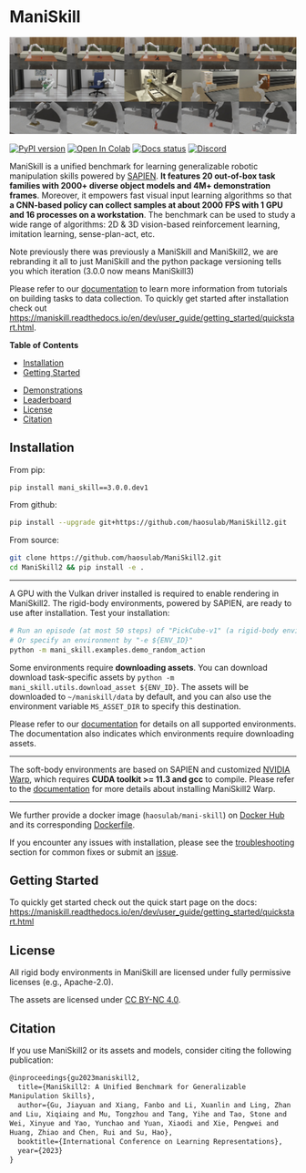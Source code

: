 # ManiSkill

![teaser](figures/teaser_v2.jpg)

[![PyPI version](https://badge.fury.io/py/mani-skill.svg)](https://badge.fury.io/py/mani-skill)
[![Open In Colab](https://colab.research.google.com/assets/colab-badge.svg)](https://colab.research.google.com/github/haosulab/ManiSkill2/blob/main/examples/tutorials/1_quickstart.ipynb)
[![Docs status](https://img.shields.io/badge/docs-passing-brightgreen.svg)](https://haosulab.github.io/ManiSkill2)
[![Discord](https://img.shields.io/discord/996566046414753822?logo=discord)](https://discord.gg/x8yUZe5AdN)
<!-- [![Docs](https://github.com/haosulab/ManiSkill2/actions/workflows/gh-pages.yml/badge.svg)](https://haosulab.github.io/ManiSkill2) -->

ManiSkill is a unified benchmark for learning generalizable robotic manipulation skills powered by [SAPIEN](https://sapien.ucsd.edu/). **It features 20 out-of-box task families with 2000+ diverse object models and 4M+ demonstration frames**. Moreover, it empowers fast visual input learning algorithms so that **a CNN-based policy can collect samples at about 2000 FPS with 1 GPU and 16 processes on a workstation**. The benchmark can be used to study a wide range of algorithms: 2D & 3D vision-based reinforcement learning, imitation learning, sense-plan-act, etc.

Note previously there was previously a ManiSkill and ManiSkill2, we are rebranding it all to just ManiSkill and the python package versioning tells you which iteration (3.0.0 now means ManiSkill3)

Please refer to our [documentation](https://maniskill.readthedocs.io/en/dev/) to learn more information from tutorials on building tasks to data collection. To quickly get started after installation check out https://maniskill.readthedocs.io/en/dev/user_guide/getting_started/quickstart.html.

<!-- There are also hands-on [tutorials](examples/tutorials) (e.g, [quickstart colab tutorial](https://colab.research.google.com/github/haosulab/ManiSkill2/blob/main/examples/tutorials/1_quickstart.ipynb)). -->

**Table of Contents**

- [Installation](#installation)
- [Getting Started](#getting-started)
<!-- - [Reinforcement Learning Example with ManiSkill2-Learn](#reinforcement-learning-example-with-maniskill2-learn) -->
- [Demonstrations](#demonstrations)
- [Leaderboard](#leaderboard)
- [License](#license)
- [Citation](#citation)

## Installation

From pip:

```bash
pip install mani_skill==3.0.0.dev1
```

From github:

```bash
pip install --upgrade git+https://github.com/haosulab/ManiSkill2.git
```

From source:

```bash
git clone https://github.com/haosulab/ManiSkill2.git
cd ManiSkill2 && pip install -e .
```

---

A GPU with the Vulkan driver installed is required to enable rendering in ManiSkill2. The rigid-body environments, powered by SAPIEN, are ready to use after installation. Test your installation:

```bash
# Run an episode (at most 50 steps) of "PickCube-v1" (a rigid-body environment) with random actions
# Or specify an environment by "-e ${ENV_ID}"
python -m mani_skill.examples.demo_random_action
```

Some environments require **downloading assets**. You can download download task-specific assets by `python -m mani_skill.utils.download_asset ${ENV_ID}`. The assets will be downloaded to `~/maniskill/data` by default, and you can also use the environment variable `MS_ASSET_DIR` to specify this destination.

Please refer to our [documentation](https://haosulab.github.io/ManiSkill2/concepts/environments.html) for details on all supported environments. The documentation also indicates which environments require downloading assets.

---

The soft-body environments are based on SAPIEN and customized [NVIDIA Warp](https://github.com/NVIDIA/warp), which requires **CUDA toolkit >= 11.3 and gcc** to compile. Please refer to the [documentation](https://haosulab.github.io/ManiSkill2/getting_started/installation.html#warp-maniskill2-version) for more details about installing ManiSkill2 Warp.

---

We further provide a docker image (`haosulab/mani-skill`) on [Docker Hub](https://hub.docker.com/repository/docker/haosulab/mani-skill/general) and its corresponding [Dockerfile](./docker/Dockerfile).

If you encounter any issues with installation, please see the [troubleshooting](https://maniskill.readthedocs.io/en/dev/user_guide/getting_started/installation.html) section for common fixes or submit an [issue](https://github.com/haosulab/ManiSkill2/issues).

## Getting Started

To quickly get started check out the quick start page on the docs: https://maniskill.readthedocs.io/en/dev/user_guide/getting_started/quickstart.html

## License

All rigid body environments in ManiSkill are licensed under fully permissive licenses (e.g., Apache-2.0).

The assets are licensed under [CC BY-NC 4.0](https://creativecommons.org/licenses/by-nc/4.0/legalcode).

## Citation

If you use ManiSkill2 or its assets and models, consider citing the following publication:

```
@inproceedings{gu2023maniskill2,
  title={ManiSkill2: A Unified Benchmark for Generalizable Manipulation Skills},
  author={Gu, Jiayuan and Xiang, Fanbo and Li, Xuanlin and Ling, Zhan and Liu, Xiqiaing and Mu, Tongzhou and Tang, Yihe and Tao, Stone and Wei, Xinyue and Yao, Yunchao and Yuan, Xiaodi and Xie, Pengwei and Huang, Zhiao and Chen, Rui and Su, Hao},
  booktitle={International Conference on Learning Representations},
  year={2023}
}
```
